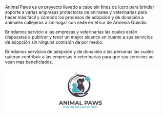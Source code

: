 Animal Paws es un proyecto llevado a cabo sin fines de lucro para brindar soporte a varias empresas protectoras de animales y veterinarias para hacer más fácil y cómodo los procesos de adopción y de donación a animales callejeros o sin hogar con sede en el sur de Armenia Quindío.

Brindamos servicio a las empresas y veterinarias las cuales están dispuestas a publicar y tener un mayor alcance en cuanto a sus servicios de adopción sin ninguna comisión de por medio.

Brindamos servicios de adopción y de donación a las personas las cuales quieran contribuir a las empresas o veterinarias para que sus servicios se vean mas beneficiados.


![alt text](AnimalPawsLogoA.png)

